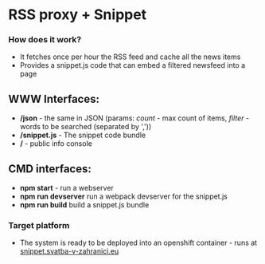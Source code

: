 RSS proxy + Snippet  
===================

### How does it work?
- It fetches once per hour the RSS feed and cache all the news items
- Provides a snippet.js code that can embed a filtered newsfeed into a page

## WWW Interfaces:
- **/json** - the same in JSON (params: *count* - max count of items, *filter* - words to be searched (separated by ','))
- **/snippet.js** - The snippet code bundle
- **/** - public info console

## CMD interfaces:
- **npm start** - run a webserver
- **npm run devserver** run a webpack devserver for the snippet.js
- **npm run build** build a snippet.js bundle

### Target platform
- The system is ready to be deployed into an openshift container - runs at [snippet.svatba-v-zahranici.eu](http://snippet.svatba-v-zahranici.eu)
